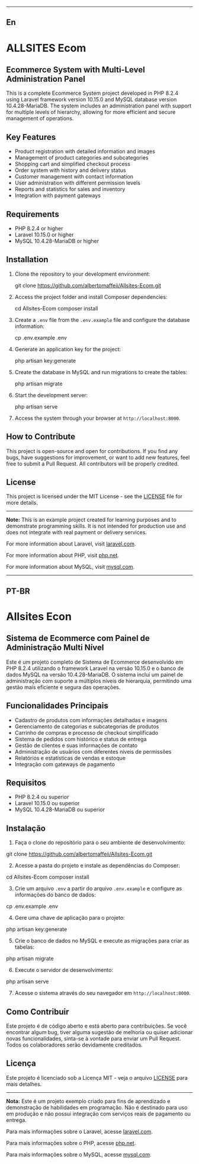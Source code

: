 ------------------------------------------------------------------------------------------
En
------------------------------------------------------------------------------------------
# ALLSITES Ecom
## Ecommerce System with Multi-Level Administration Panel

This is a complete Ecommerce System project developed in PHP 8.2.4 using Laravel framework version 10.15.0 and MySQL database version 10.4.28-MariaDB. The system includes an administration panel with support for multiple levels of hierarchy, allowing for more efficient and secure management of operations.

## Key Features

- Product registration with detailed information and images
- Management of product categories and subcategories
- Shopping cart and simplified checkout process
- Order system with history and delivery status
- Customer management with contact information
- User administration with different permission levels
- Reports and statistics for sales and inventory
- Integration with payment gateways

## Requirements

- PHP 8.2.4 or higher
- Laravel 10.15.0 or higher
- MySQL 10.4.28-MariaDB or higher

## Installation

1. Clone the repository to your development environment:

   git clone https://github.com/albertomaffeii/Allsites-Ecom.git

2. Access the project folder and install Composer dependencies:

   cd Allsites-Ecom
   composer install

3. Create a `.env` file from the `.env.example` file and configure the database information:

   cp .env.example .env

4. Generate an application key for the project:

   php artisan key:generate

5. Create the database in MySQL and run migrations to create the tables:

   php artisan migrate

6. Start the development server:

   php artisan serve

7. Access the system through your browser at `http://localhost:8000`.

## How to Contribute

This project is open-source and open for contributions. If you find any bugs, have suggestions for improvement, or want to add new features, feel free to submit a Pull Request. All contributors will be properly credited.

## License

This project is licensed under the MIT License - see the [LICENSE](LICENSE) file for more details.

---

**Note:** This is an example project created for learning purposes and to demonstrate programming skills. It is not intended for production use and does not integrate with real payment or delivery services.

For more information about Laravel, visit [laravel.com](https://laravel.com/).

For more information about PHP, visit [php.net](https://www.php.net/).

For more information about MySQL, visit [mysql.com](https://www.mysql.com/).


------------------------------------------------------------------------------------------
PT-BR
------------------------------------------------------------------------------------------
# Allsites Econ
## Sistema de Ecommerce com Painel de Administração Multi Nível

Este é um projeto completo de Sistema de Ecommerce desenvolvido em PHP 8.2.4 utilizando o framework Laravel na versão 10.15.0 e o banco de dados MySQL na versão 10.4.28-MariaDB. O sistema inclui um painel de administração com suporte a múltiplos níveis de hierarquia, permitindo uma gestão mais eficiente e segura das operações.

## Funcionalidades Principais

- Cadastro de produtos com informações detalhadas e imagens
- Gerenciamento de categorias e subcategorias de produtos
- Carrinho de compras e processo de checkout simplificado
- Sistema de pedidos com histórico e status de entrega
- Gestão de clientes e suas informações de contato
- Administração de usuários com diferentes níveis de permissões
- Relatórios e estatísticas de vendas e estoque
- Integração com gateways de pagamento

## Requisitos

- PHP 8.2.4 ou superior
- Laravel 10.15.0 ou superior
- MySQL 10.4.28-MariaDB ou superior

## Instalação

1. Faça o clone do repositório para o seu ambiente de desenvolvimento:

git clone https://github.com/albertomaffeii/Allsites-Ecom.git

2. Acesse a pasta do projeto e instale as dependências do Composer:

cd Allsites-Ecom
composer install

3. Crie um arquivo `.env` a partir do arquivo `.env.example` e configure as informações do banco de dados:

cp .env.example .env

4. Gere uma chave de aplicação para o projeto:

php artisan key:generate

5. Crie o banco de dados no MySQL e execute as migrações para criar as tabelas:

php artisan migrate

6. Execute o servidor de desenvolvimento:

php artisan serve

7. Acesse o sistema através do seu navegador em `http://localhost:8000`.

## Como Contribuir

Este projeto é de código aberto e está aberto para contribuições. Se você encontrar algum bug, tiver alguma sugestão de melhoria ou quiser adicionar novas funcionalidades, sinta-se à vontade para enviar um Pull Request. Todos os colaboradores serão devidamente creditados.

## Licença

Este projeto é licenciado sob a Licença MIT - veja o arquivo [LICENSE](LICENSE) para mais detalhes.

---

**Nota:** Este é um projeto exemplo criado para fins de aprendizado e demonstração de habilidades em programação. Não é destinado para uso em produção e não possui integração com serviços reais de pagamento ou entrega.

Para mais informações sobre o Laravel, acesse [laravel.com](https://laravel.com/).

Para mais informações sobre o PHP, acesse [php.net](https://www.php.net/).

Para mais informações sobre o MySQL, acesse [mysql.com](https://www.mysql.com/).